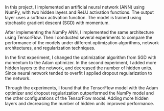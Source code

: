 In this project, I implemented an artificial neural network (ANN) using NumPy, with two hidden layers and ReLU activation functions. The output layer uses a softmax activation function. The model is trained using stochastic gradient descent (SGD) with momentum.

After implementing the NumPy ANN, I implemented the same architecture using TensorFlow. Then I conducted several experiments to compare the performance of the models under different optimization algorithms, network architectures, and regularization techniques.

In the first experiment, I changed the optimization algorithm from SGD with momentum to the Adam optimizer. In the second experiment, I added more hidden layers to the network, and decreased the number of hidden units. Since neural network tended to overfit I applied dropout regularization to the network.

Through the experiments, I found that the TensorFlow model with the Adam optimizer and dropout regularization outperformed the NumPy model and the other configurations of the TensorFlow model. Adding more hidden layers and decreasing the number of hidden units improved performance.
